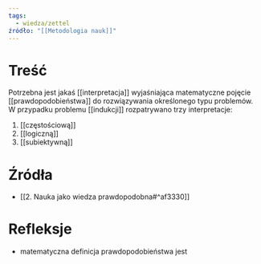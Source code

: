 ```yaml
---
tags:
  - wiedza/zettel
źródło: "[[Metodologia nauk]]"
---
```

# Treść
Potrzebna jest jakaś [[interpretacja]] wyjaśniająca matematyczne pojęcie [[prawdopodobieństwa]] do rozwiązywania określonego typu problemów. W przypadku problemu [[indukcji]] rozpatrywano trzy interpretacje: 
1. [[częstościową]]
2. [[logiczną]]
3. [[subiektywną]]

# Źródła
- [[2. Nauka jako wiedza prawdopodobna#^af3330]] 

# Refleksje
- matematyczna definicja prawdopodobieństwa jest 